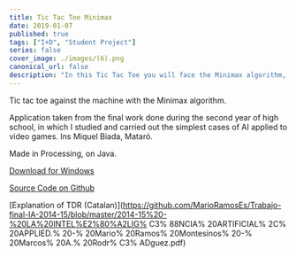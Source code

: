 ```yaml
---
title: Tic Tac Toe Minimax
date: 2019-01-07
published: true
tags: ["I+D", "Student Project"]
series: false
cover_image: ./images/(6).png
canonical_url: false
description: "In this Tic Tac Toe you will face the Minimax algorithm, which you will not be able to beat"
---
```


Tic tac toe against the machine with the Minimax algorithm.

Application taken from the final work done during the second year of high school, in which I studied and carried out the simplest cases of AI applied to video games. Ins Miquel Biada, Mataró.

Made in Processing, on Java.

[Download for Windows](https://github.com/MarioRamosEs/Trabajo-final-IA-2014-15/files/2156117/TresEnRaya_2.4.zip)

[Source Code on Github](https://github.com/MarioRamosEs/Trabajo-final-IA-2014-15/tree/master/Tres_en_Raya_2)

[Explanation of TDR (Catalan)](https://github.com/MarioRamosEs/Trabajo-final-IA-2014-15/blob/master/2014-15%20-%20LA%20INTEL%E2%80%A2LIG% C3% 88NCIA% 20ARTIFICIAL% 2C% 20APPLIED.% 20-% 20Mario% 20Ramos% 20Montesinos% 20-% 20Marcos% 20A.% 20Rodr% C3% ADguez.pdf)
